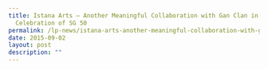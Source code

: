 ```yaml
---
title: Istana Arts – Another Meaningful Collaboration with Gan Clan in
  Celebration of SG 50
permalink: /lp-news/istana-arts-another-meaningful-collaboration-with-gan-clan-in-celebration-of-sg-50/
date: 2015-09-02
layout: post
description: ""
---
```

